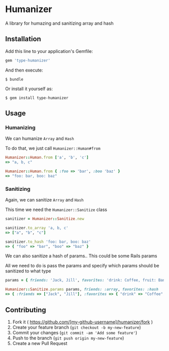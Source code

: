 # Humanizer

A library for humazing and sanitizing array and hash

## Installation

Add this line to your application's Gemfile:

```ruby
gem 'type-humanizer'
```

And then execute:

    $ bundle

Or install it yourself as:

    $ gem install type-humanizer

## Usage

### Humanizing

We can humanize `Array` and `Hash`

To do that, we just call `Humanizer::Human#from`

```ruby
Humanizer::Human.from ['a', 'b', 'c']
=> "a, b, c"

Humanizer::Human.from { :foo => 'bar', :boo 'baz' }
=> "foo: bar, boo: baz"
```

### Sanitizing
Again, we can sanitize `Array` and `Hash`

This time we need the `Humanizer::Sanitize` class
```ruby
sanitizer = Humanizer::Sanitize.new

sanitizer.to_array 'a, b, c'
=> ["a", "b", "c"]

sanitizer.to_hash 'foo: bar, boo: baz'
=> { "foo" => "bar", "boo" => "baz" }
```
    
We can also sanitize a hash of params.. This could be some Rails params

All we need to do is pass the params and specify which params should be sanitized to what type

```ruby
params = { friends: 'Jack, Jill', favorites: 'drink: Coffee, fruit: Bananas' }

Humanizer::Sanitize.params params, friends: :array, favorites: :hash
=> { :friends => ["Jack", "Jill"], :favorites => { "drink" => "Coffee", "fruit" => "Banana" } }
```



## Contributing

1. Fork it ( https://github.com/[my-github-username]/humanizer/fork )
2. Create your feature branch (`git checkout -b my-new-feature`)
3. Commit your changes (`git commit -am 'Add some feature'`)
4. Push to the branch (`git push origin my-new-feature`)
5. Create a new Pull Request
    
